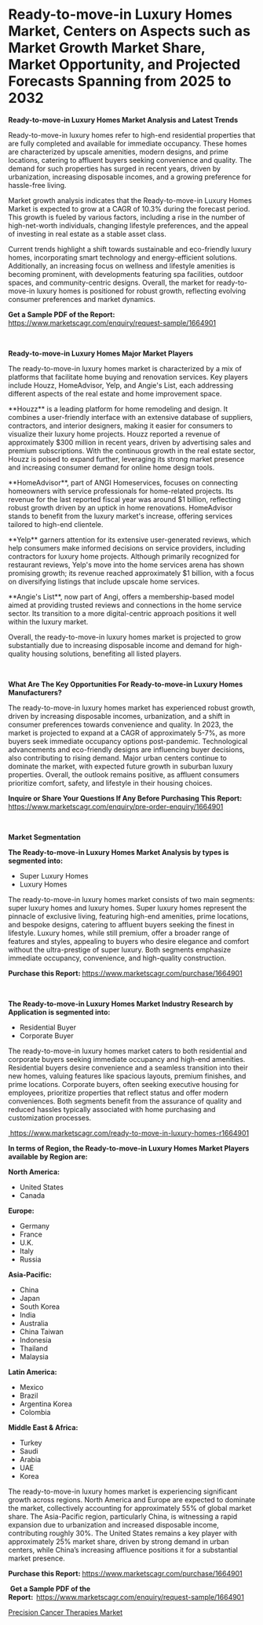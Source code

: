 <p><h1>Ready-to-move-in Luxury Homes Market, Centers on Aspects such as Market Growth Market Share, Market Opportunity, and Projected Forecasts Spanning from 2025 to 2032</h1></p><p><strong>Ready-to-move-in Luxury Homes Market Analysis and Latest Trends</strong></p>
<p><p>Ready-to-move-in luxury homes refer to high-end residential properties that are fully completed and available for immediate occupancy. These homes are characterized by upscale amenities, modern designs, and prime locations, catering to affluent buyers seeking convenience and quality. The demand for such properties has surged in recent years, driven by urbanization, increasing disposable incomes, and a growing preference for hassle-free living.</p><p>Market growth analysis indicates that the Ready-to-move-in Luxury Homes Market is expected to grow at a CAGR of 10.3% during the forecast period. This growth is fueled by various factors, including a rise in the number of high-net-worth individuals, changing lifestyle preferences, and the appeal of investing in real estate as a stable asset class. </p><p>Current trends highlight a shift towards sustainable and eco-friendly luxury homes, incorporating smart technology and energy-efficient solutions. Additionally, an increasing focus on wellness and lifestyle amenities is becoming prominent, with developments featuring spa facilities, outdoor spaces, and community-centric designs. Overall, the market for ready-to-move-in luxury homes is positioned for robust growth, reflecting evolving consumer preferences and market dynamics.</p></p>
<p><strong>Get a Sample PDF of the Report:&nbsp;</strong> <a href="https://www.marketscagr.com/enquiry/request-sample/1664901?utm_campaign=3172&utm_medium=2&utm_source=Github&utm_content=ia&utm_term=23032025&utm_id=ready-to-move-in-luxury-homes">https://www.marketscagr.com/enquiry/request-sample/1664901</a></p>
<p>&nbsp;</p>
<p><strong>Ready-to-move-in Luxury Homes Major Market Players</strong></p>
<p><p>The ready-to-move-in luxury homes market is characterized by a mix of platforms that facilitate home buying and renovation services. Key players include Houzz, HomeAdvisor, Yelp, and Angie's List, each addressing different aspects of the real estate and home improvement space.</p><p>**Houzz** is a leading platform for home remodeling and design. It combines a user-friendly interface with an extensive database of suppliers, contractors, and interior designers, making it easier for consumers to visualize their luxury home projects. Houzz reported a revenue of approximately $300 million in recent years, driven by advertising sales and premium subscriptions. With the continuous growth in the real estate sector, Houzz is poised to expand further, leveraging its strong market presence and increasing consumer demand for online home design tools.</p><p>**HomeAdvisor**, part of ANGI Homeservices, focuses on connecting homeowners with service professionals for home-related projects. Its revenue for the last reported fiscal year was around $1 billion, reflecting robust growth driven by an uptick in home renovations. HomeAdvisor stands to benefit from the luxury market's increase, offering services tailored to high-end clientele.</p><p>**Yelp** garners attention for its extensive user-generated reviews, which help consumers make informed decisions on service providers, including contractors for luxury home projects. Although primarily recognized for restaurant reviews, Yelp's move into the home services arena has shown promising growth; its revenue reached approximately $1 billion, with a focus on diversifying listings that include upscale home services.</p><p>**Angie's List**, now part of Angi, offers a membership-based model aimed at providing trusted reviews and connections in the home service sector. Its transition to a more digital-centric approach positions it well within the luxury market.</p><p>Overall, the ready-to-move-in luxury homes market is projected to grow substantially due to increasing disposable income and demand for high-quality housing solutions, benefiting all listed players.</p></p>
<p>&nbsp;</p>
<p><strong>What Are The Key Opportunities For Ready-to-move-in Luxury Homes Manufacturers?</strong></p>
<p><p>The ready-to-move-in luxury homes market has experienced robust growth, driven by increasing disposable incomes, urbanization, and a shift in consumer preferences towards convenience and quality. In 2023, the market is projected to expand at a CAGR of approximately 5-7%, as more buyers seek immediate occupancy options post-pandemic. Technological advancements and eco-friendly designs are influencing buyer decisions, also contributing to rising demand. Major urban centers continue to dominate the market, with expected future growth in suburban luxury properties. Overall, the outlook remains positive, as affluent consumers prioritize comfort, safety, and lifestyle in their housing choices.</p></p>
<p><strong>Inquire or Share Your Questions If Any Before Purchasing This Report:</strong> <a href="https://www.marketscagr.com/enquiry/pre-order-enquiry/1664901?utm_campaign=3172&utm_medium=2&utm_source=Github&utm_content=ia&utm_term=23032025&utm_id=ready-to-move-in-luxury-homes">https://www.marketscagr.com/enquiry/pre-order-enquiry/1664901</a></p>
<p>&nbsp;</p>
<p><strong>Market Segmentation</strong></p>
<p><strong>The Ready-to-move-in Luxury Homes Market Analysis by types is segmented into:</strong></p>
<p><ul><li>Super Luxury Homes</li><li>Luxury Homes</li></ul></p>
<p><p>The ready-to-move-in luxury homes market consists of two main segments: super luxury homes and luxury homes. Super luxury homes represent the pinnacle of exclusive living, featuring high-end amenities, prime locations, and bespoke designs, catering to affluent buyers seeking the finest in lifestyle. Luxury homes, while still premium, offer a broader range of features and styles, appealing to buyers who desire elegance and comfort without the ultra-prestige of super luxury. Both segments emphasize immediate occupancy, convenience, and high-quality construction.</p></p>
<p><strong>Purchase this Report:&nbsp;</strong><a href="https://www.marketscagr.com/purchase/1664901?utm_campaign=3172&utm_medium=2&utm_source=Github&utm_content=ia&utm_term=23032025&utm_id=ready-to-move-in-luxury-homes">https://www.marketscagr.com/purchase/1664901</a></p>
<p>&nbsp;</p>
<p><strong>The Ready-to-move-in Luxury Homes Market Industry Research by Application is segmented into:</strong></p>
<p><ul><li>Residential Buyer</li><li>Corporate Buyer</li></ul></p>
<p><p>The ready-to-move-in luxury homes market caters to both residential and corporate buyers seeking immediate occupancy and high-end amenities. Residential buyers desire convenience and a seamless transition into their new homes, valuing features like spacious layouts, premium finishes, and prime locations. Corporate buyers, often seeking executive housing for employees, prioritize properties that reflect status and offer modern conveniences. Both segments benefit from the assurance of quality and reduced hassles typically associated with home purchasing and customization processes.</p></p>
<p><a href="https://www.marketscagr.com/ready-to-move-in-luxury-homes-r1664901?utm_campaign=3172&utm_medium=2&utm_source=Github&utm_content=ia&utm_term=23032025&utm_id=ready-to-move-in-luxury-homes">&nbsp;https://www.marketscagr.com/ready-to-move-in-luxury-homes-r1664901</a></p>
<p><strong>In terms of Region, the Ready-to-move-in Luxury Homes Market Players available by Region are:</strong></p>
<p>
    <p> <strong> North America: </strong>
        <ul>
            <li>United States</li>
            <li>Canada</li>
        </ul>
        </p> 
    <p> <strong> Europe: </strong>
        <ul>
            <li>Germany</li>
            <li>France</li>
            <li>U.K.</li>
            <li>Italy</li>
            <li>Russia</li>
        </ul>
        </p> 
    <p> <strong> Asia-Pacific: </strong>
        <ul>
            <li>China</li>
            <li>Japan</li>
            <li>South Korea</li>
            <li>India</li>
            <li>Australia</li>
            <li>China Taiwan</li>
            <li>Indonesia</li>
            <li>Thailand</li>
            <li>Malaysia</li>
        </ul>
        </p> 
    <p> <strong> Latin America: </strong>
        <ul>
            <li>Mexico</li>
            <li>Brazil</li>
            <li>Argentina Korea</li>
            <li>Colombia</li>
        </ul>
        </p> 
    <p> <strong> Middle East & Africa: </strong>
        <ul>
            <li>Turkey</li>
            <li>Saudi</li>
            <li>Arabia</li>
            <li>UAE</li>
            <li>Korea</li>
        </ul>
    </p>
    </p>
<p><p>The ready-to-move-in luxury homes market is experiencing significant growth across regions. North America and Europe are expected to dominate the market, collectively accounting for approximately 55% of global market share. The Asia-Pacific region, particularly China, is witnessing a rapid expansion due to urbanization and increased disposable income, contributing roughly 30%. The United States remains a key player with approximately 25% market share, driven by strong demand in urban centers, while China’s increasing affluence positions it for a substantial market presence.</p></p>
<p><strong>Purchase this Report: </strong><a href="https://www.marketscagr.com/purchase/1664901?utm_campaign=3172&utm_medium=2&utm_source=Github&utm_content=ia&utm_term=23032025&utm_id=ready-to-move-in-luxury-homes">https://www.marketscagr.com/purchase/1664901</a></p>
<p>&nbsp;<strong>Get a Sample PDF of the Report:&nbsp;&nbsp;</strong><a href="https://www.marketscagr.com/enquiry/request-sample/1664901?utm_campaign=3172&utm_medium=2&utm_source=Github&utm_content=ia&utm_term=23032025&utm_id=ready-to-move-in-luxury-homes">https://www.marketscagr.com/enquiry/request-sample/1664901</a></p>
<p><strong></strong></p>
<p><p><a href="https://github.com/kaddahblejc/Market-Research-Report-List-1/blob/main/precision-cancer-therapies-market.md?utm_campaign=3172&utm_medium=2&utm_source=Github&utm_content=ia&utm_term=23032025&utm_id=ready-to-move-in-luxury-homes">Precision Cancer Therapies Market</a></p></p>